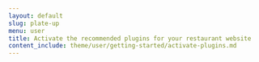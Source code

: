 ```yaml
---
layout: default
slug: plate-up
menu: user
title: Activate the recommended plugins for your restaurant website
content_include: theme/user/getting-started/activate-plugins.md
---
```

